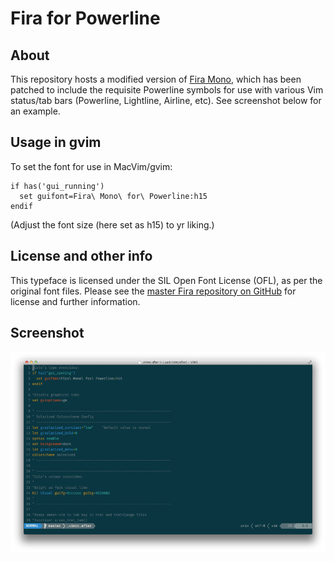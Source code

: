 # Fira for Powerline

## About
This repository hosts a modified version of [Fira Mono](https://mozilla.github.io/Fira/), which has been patched to include the requisite Powerline symbols for use with various Vim status/tab bars (Powerline, Lightline, Airline, etc). See screenshot below for an example.

## Usage in gvim
To set the font for use in MacVim/gvim:

    if has('gui_running')
      set guifont=Fira\ Mono\ for\ Powerline:h15
    endif


(Adjust the font size (here set as h15) to yr liking.)

## License and other info
This typeface is licensed under the SIL Open Font License (OFL), as per the original font files. Please see the [master Fira repository on GitHub](https://github.com/mozilla/Fira) for license and further information.

## Screenshot
![Screenshot](fmp-screenshot.png)
